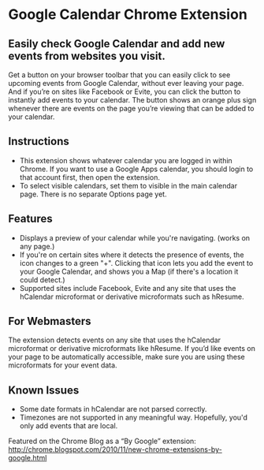 Google Calendar Chrome Extension
================================

Easily check Google Calendar and add new events from websites you visit.
------------------------------------------------------------------------
Get a button on your browser toolbar that you can easily click to see upcoming events from Google Calendar, without ever leaving your page. And if you’re on sites like Facebook or Evite, you can click the button to instantly add events to your calendar. The button shows an orange plus sign whenever there are events on the page you’re viewing that can be added to your calendar.


Instructions
------------
* This extension shows whatever calendar you are logged in within Chrome. If you want to use a Google Apps calendar, you should login to that account first, then open the extension.
* To select visible calendars, set them to visible in the main calendar page. There is no separate Options page yet.


Features
--------
* Displays a preview of your calendar while you're navigating. (works on any page.)
* If you're on certain sites where it detects the presence of events, the icon changes to a green "+". Clicking that icon lets you add the event to your Google Calendar, and shows you a Map (if there's a location it could detect.)
* Supported sites include Facebook, Evite and any site that uses the hCalendar microformat or derivative microformats such as hResume.


For Webmasters
--------------
The extension detects events on any site that uses the hCalendar microformat or derivative microformats like hResume. If you’d like events on your page to be automatically accessible, make sure you are using these microformats for your event data.


Known Issues
------------
* Some date formats in hCalendar are not parsed correctly.
* Timezones are not supported in any meaningful way. Hopefully, you'd only add events that are local.


Featured on the Chrome Blog as a “By Google” extension:
<http://chrome.blogspot.com/2010/11/new-chrome-extensions-by-google.html>
